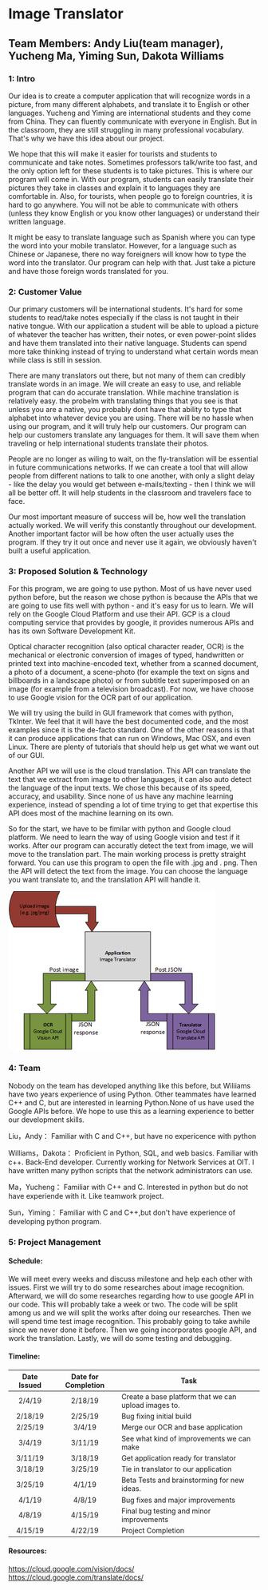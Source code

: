 # Image Translator
## Team Members: Andy Liu(team manager), Yucheng Ma, Yiming Sun, Dakota Williams 

### 1: Intro
<p>   Our idea is to create a computer application that will recognize words in a picture, from many different alphabets, and translate it to English or other languages. Yucheng and Yiming are international students and they come from China. They can fluently communicate with everyone in English. But in the classroom, they are still struggling in many professional vocabulary. That's why we have this idea about our project.</p>
<p> We hope that this will make it easier for tourists and students to communicate and take notes. Sometimes professors talk/write too fast, and the only option left for these students is to take pictures. This is where our program will come in. With our program, students can easily translate their pictures they take in classes and explain it to languages they are comfortable in. Also, for tourists, when people go to foreign countries, it is hard to go anywhere. You will not be able to communicate with others (unless they know English or you know other languages) or understand their written language.</p>
<p> It might be easy to translate language such as Spanish where you can type the word into your mobile translator. However, for a language such as Chinese or Japanese, there no way foreigners will know how to type the word into the translator. Our program can help with that. Just take a picture and have those foreign words translated for you. </p>
 
### 2: Customer Value

<p> Our primary customers will be international students. It's hard for some students to read/take notes especially if the class is not taught in their native tongue. With our application a student will be able to upload a picture of whatever the teacher has written, their notes, or even power-point slides and have them translated into their native language. Students can spend more take thinking instead of trying to understand what certain words mean while class is still in session. </p>
<p> There are many translators out there, but not many of them can credibly translate words in an image. We will create an easy to use, and reliable program that can do accurate translation. While machine translation is relatively easy. the probelm with translating things that you see is that unless you are a native, you probably dont have that ability to type that alphabet into whatever device you are using. There will be no hassle when using our program, and it will truly help our customers. Our program can help our customers translate any languages for them. It will save them when traveling or help international students translate their photos. </p>
<p> People are no longer as wiling to wait, on the fly-translation will be essential in future communications networks.  If we can create a tool that will allow people from different nations to talk to one another, with only a slight delay - like the delay you would get between e-mails/texting - then I think we will all be better off. It will help students in the classroom and travelers face to face. </p>
<p> Our most important measure of success will be, how well the translation actually worked. We will verify this constantly throughout our development. Another important factor will be how often the user actually uses the program. If they try it out once and never use it again, we obviously haven't built a useful application.


### 3: Proposed Solution & Technology
<p> For this program, we are going to use python. Most of us have never used python before, but the reason we chose python is because the APIs that we are going to use fits well with python - and it's easy for us to learn. We will rely on the Google Cloud Platform and use their API. GCP is a cloud computing service that provides by google, it provides numerous APIs and has its own Software Development Kit.</p>
<p> Optical character recognition (also optical character reader, OCR) is the mechanical or electronic conversion of images of typed, handwritten or printed text into machine-encoded text, whether from a scanned document, a photo of a document, a scene-photo (for example the text on signs and billboards in a landscape photo) or from subtitle text superimposed on an image (for example from a television broadcast). For now, we have choose to use Google vision for the OCR part of our application.</p>
<p> We will try using the build in GUI framework that comes with python, TkInter. We feel that it will have the best documented code, and the most examples since it is the de-facto standard. One of the other reasons is that it can produce applications that can run on Windows, Mac OSX, and even Linux. There are plenty of tutorials that should help us get what we want out of our GUI.</p>
<p> Another API we will use is the cloud translation. This API can translate the text that we extract from image to other languages, it can also auto detect the language of the input texts. We chose this because of its speed, accuracy, and usability. Since none of us have any machine learning experience, instead of spending a lot of time trying to get that expertise this API does most of the machine learning on its own. </p>
 
<p> So for the start, we have to be fimilar with python and Google cloud platform. We need to learn the way of using Google vision and test if it works. After our program can accuratly detect the text from image, we will move to the translation part. The main working process is pretty straight forward. You can use this program to open the file with .jpg and . png. Then the API will detect the text from the image. You can choose the language you want translate to, and the translation API will handle it. </p>

![flowchart](https://github.com/CS340-19/image_translator/blob/master/CS340.png)

### 4: Team
<p>Nobody on the team has developed anything like this before, but Wiliiams have two years experience of using Python. Other teammates have learned C++ and C, but are interested in learning Python.None of us have used the Google APIs before. We hope to use this as a learning experience to better our development skills. </p>

Liu，Andy：
Familiar with C and C++, but have no expericence with python

Williams，Dakota：
Proficient in Python, SQL, and web basics. Familiar with c++. Back-End developer. 
Currently working for Network Services at OIT. I have written many python scripts that the network administrators can use.

Ma，Yucheng：
Familiar with C++ and C. Interested in python but do not have experiende with it. Like teamwork project. 

Sun，Yiming：
Familiar with C and C++,but don't have experience of developing python program.



### 5: Project Management
#### Schedule:
  
<p>We will meet every weeks and discuss milestone and help each other with issues. First we will try to do some researches about image recognition. Afterward, we will do some researches regarding how to use google API in our code. This will probably take a week or two. The code will be split among us and we will split the works after doing our researches. Then we will spend time test image recognition. This probably going to take awhile since we never done it before. Then we going incorporates google API, and work the translation. Lastly, we will do some testing and debugging.</p>

#### Timeline:
  
  | Date Issued | Date for Completion | Task |
  | :---: | :---: | --- |
  | 2/4/19 | 2/18/19 | Create a base platform that we can upload images to. |
  | 2/18/19 | 2/25/19 | Bug fixing initial build |
  | 2/25/19 | 3/4/19 | Merge our OCR and base application |
  | 3/4/19 | 3/11/19 | See what kind of improvements we can make |
  | 3/11/19 | 3/18/19 | Get application ready for translator |
  | 3/18/19 | 3/25/19 | Tie in translator to our application |
  | 3/25/19 | 4/1/19 | Beta Tests and brainstorming for new ideas. |
  | 4/1/19 | 4/8/19 | Bug fixes and major improvements |
  | 4/8/19 | 4/15/19 | Final bug testing and minor improvements |
  | 4/15/19 | 4/22/19 | Project Completion |


#### Resources: 
https://cloud.google.com/vision/docs/ <br/> 
https://cloud.google.com/translate/docs/


